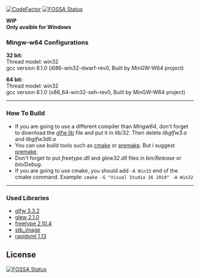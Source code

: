 [![CodeFactor](https://www.codefactor.io/repository/github/requizm/cs2d_vscode/badge)](https://www.codefactor.io/repository/github/requizm/cs2d_vscode)
[![FOSSA Status](https://app.fossa.com/api/projects/git%2Bgithub.com%2Frequizm%2Fcs2d_vscode.svg?type=shield)](https://app.fossa.com/projects/git%2Bgithub.com%2Frequizm%2Fcs2d_vscode?ref=badge_shield)

**WIP**  
**Only avaible for Windows**  

### Mingw-w64 Configurations  

**32 bit:**  
Thread model: win32  
gcc version 8.1.0 (i686-win32-dwarf-rev0, Built by MinGW-W64 project)  


**64 bit:**  
Thread model: win32  
gcc version 8.1.0 (x86_64-win32-seh-rev0, Built by MinGW-W64 project)  
  
___
  
### How To Build  
- If you are going to use a different compiler than *Mingw64*, don't forget to download the [glfw lib](https://www.glfw.org/download) file and put it in *lib/32*. Then delete *libglfw3.a* and *libglfw3dll.a*
- You can use build tools such as [cmake](https://cmake.org/) or [premake](https://premake.github.io/). But i suggest [premake](https://premake.github.io/).
- Don't forget to put *freetype.dll* and *glew32.dll* files in *bin/Release* or *bin/Debug*.
- If you are going to use cmake, you should add `-A Win32` end of the cmake command. Example: `cmake -G "Visual Studio 16 2019" -A Win32`
  
___
  
### Used Libraries  
- [glfw 3.3.2](https://github.com/glfw/glfw)
- [glew 2.1.0](https://github.com/nigels-com/glew)
- [freetype 2.10.4](https://gitlab.freedesktop.org/freetype/freetype)
- [stb_image](https://github.com/nothings/stb)
- [rapidxml 1.13](http://rapidxml.sourceforge.net/)


## License
[![FOSSA Status](https://app.fossa.com/api/projects/git%2Bgithub.com%2Frequizm%2Fcs2d_vscode.svg?type=large)](https://app.fossa.com/projects/git%2Bgithub.com%2Frequizm%2Fcs2d_vscode?ref=badge_large)